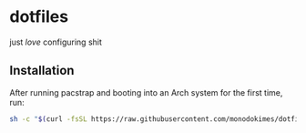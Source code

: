 # dotfiles
just *love* configuring shit

## Installation

After running pacstrap and booting into an Arch system for the first time, run:
```bash
sh -c "$(curl -fsSL https://raw.githubusercontent.com/monodokimes/dotfiles/master/tools/install.sh)"
```
